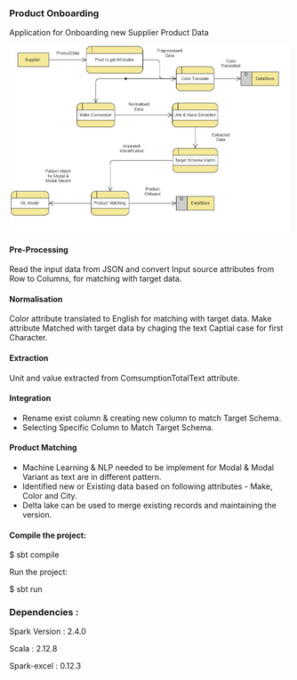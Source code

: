 ### Product Onboarding
Application for Onboarding new Supplier Product Data



![pipeline](https://github.com/Velmuruganms12/SupplierOnboarding/blob/master/Onboarding-DFD.jpg)

  #### Pre-Processing
  Read the input data from JSON and convert Input source attributes from Row to Columns, for matching with target data.
  
  
  #### Normalisation
  Color attribute translated to English for matching with target data.
  Make attribute Matched with target data by chaging the text Captial case for first Character.
  
  #### Extraction
  Unit and value extracted from ComsumptionTotalText attribute.
  
  
  #### Integration
  - Rename exist column & creating new column to match Target Schema.
  - Selecting Specific Column to Match Target Schema.
  
  #### Product Matching
  - Machine Learning & NLP needed to be implement for Modal & Modal Variant as text are in different pattern.
  - Identified new or Existing data based on following attributes - Make, Color and City.
  - Delta lake can be used to merge existing records and maintaining the version.
  


#### Compile the project:

$ sbt compile

Run the project:

$ sbt run







### Dependencies :
Spark Version : 2.4.0

Scala : 2.12.8

Spark-excel : 0.12.3

